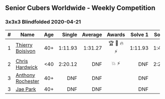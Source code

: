 ## Senior Cubers Worldwide - Weekly Competition
### 3x3x3 Blindfolded 2020-04-21

| # | Name | Age | Single | Average | Awards | Solve 1 | Solve 2 | Solve 3 | Video |
| :--: | -- | :--: | --: | --: | :--: | --: | --: | --: | :-- |
| 1 | [Thierry Boisivon](../../persons/thierry_boisivon/333bf.md) | 40+ | 1:11.93 | 1:31.27 | 🏆 🥇 🔥 ⚡ | 1:11.93 | 1:43.58 | 1:38.31 | [Link](https://www.facebook.com/events/1312095715657208/permalink/1316281738571939/) |
| 2 | [Chris Hardwick](../../persons/chris_hardwick/333bf.md) | <40 | 2:20.12 | DNF | 💥 ⚡ | DNF | 2:25.14 | 2:20.12 | [Link](https://www.facebook.com/events/1312095715657208/permalink/1312987725568007/) |
| 3 | [Anthony Rochester](../../persons/anthony_rochester/333bf.md) | 40+ | DNF | DNF |  | DNF | DNF | DNF | [Link](https://www.facebook.com/events/1312095715657208/permalink/1312737172259729/) |
| 3 | [Jae Park](../../persons/jae_park/333bf.md) | 40+ | DNF | DNF |  | DNF | DNF | DNF | [Link](https://www.facebook.com/events/1312095715657208/permalink/1313272208872892/) |

<!-- Global site tag (gtag.js) - Google Analytics -->
<script async src="https://www.googletagmanager.com/gtag/js?id=UA-86348435-3"></script>
<script>window.dataLayer = window.dataLayer || []; function gtag() {dataLayer.push(arguments);} gtag('js', new Date()); gtag('config', 'UA-86348435-3');</script>
